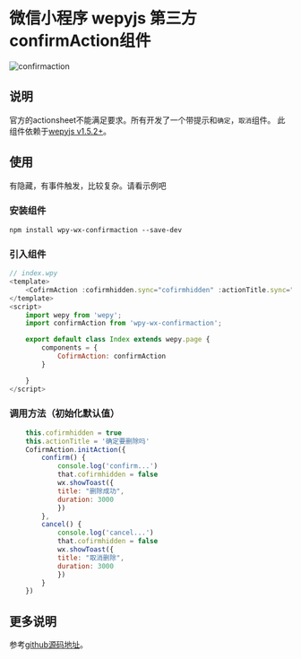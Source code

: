 # 微信小程序 wepyjs 第三方confirmAction组件

![confirmaction](https://github.com/webdzq/wx-wpy-demo/blob/master/wpy-wx-confirmaction/confirmaction.gif)


## 说明
官方的actionsheet不能满足要求。所有开发了一个带提示和`确定`，`取消`组件。
此组件依赖于[wepyjs v1.5.2+](https://github.com/wepyjs/wepy)。


## 使用
 有隐藏，有事件触发，比较复杂。请看示例吧

### 安装组件
```
npm install wpy-wx-confirmaction --save-dev
```

### 引入组件
```javascript
// index.wpy
<template>
    <CofirmAction :cofirmhidden.sync="cofirmhidden" :actionTitle.sync="actionTitle" />
</template>
<script>
    import wepy from 'wepy';
    import confirmAction from 'wpy-wx-confirmaction';

    export default class Index extends wepy.page {
        components = {
            CofirmAction: confirmAction
        }

    }
</script>
```


### 调用方法（初始化默认值）
```javascript
    this.cofirmhidden = true
    this.actionTitle = '确定要删除吗'
    CofirmAction.initAction({
        confirm() {
            console.log('confirm...')
            that.cofirmhidden = false
            wx.showToast({
            title: "删除成功",
            duration: 3000
            })
        },
        cancel() {
            console.log('cancel...')
            that.cofirmhidden = false
            wx.showToast({
            title: "取消删除",
            duration: 3000
            })
        }
    })
```

## 更多说明
参考[github源码地址](https://github.com/webdzq/wx-wpy-demo/tree/master/wpy-wx-confirmaction)。
